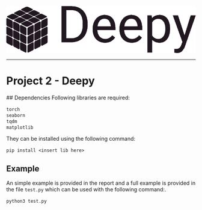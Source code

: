![Deepy Logo](deepy.png)

--------------------------------------------------------------------------------
# Project 2 - Deepy
## Dependencies
Following libraries are required:
```
torch
seaborn
tqdm
matplotlib
```
They can be installed using the following command:
```
pip install <insert lib here>
```
## Example
An simple example is provided in the report and a full example is provided in the file `test.py`
 which can be used with the following command:.
```
python3 test.py
```
